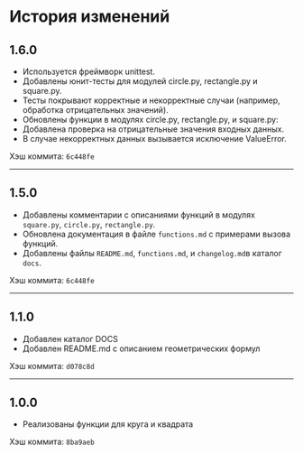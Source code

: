 # История изменений

## 1.6.0
- Используется фреймворк unittest.
- Добавлены юнит-тесты для модулей circle.py, rectangle.py и square.py.
- Тесты покрывают корректные и некорректные случаи (например, обработка отрицательных значений).
- Обновлены функции в модулях circle.py, rectangle.py, и square.py:
- Добавлена проверка на отрицательные значения входных данных.
- В случае некорректных данных вызывается исключение ValueError.

Хэш коммита: `6c448fe`

---

## 1.5.0
- Добавлены комментарии с описаниями функций в модулях `square.py`, `circle.py`, `rectangle.py`.
- Обновлена документация в файле `functions.md` с примерами вызова функций.
- Добавлены файлы `README.md`, `functions.md`, и `changelog.md`в каталог `docs`.

Хэш коммита: `6c448fe`

---

## 1.1.0
- Добавлен каталог DOCS
- Добавлен README.md с описанием геометрических формул

Хэш коммита: `d078c8d`

---

## 1.0.0
- Реализованы функции для круга и квадрата

Хэш коммита: `8ba9aeb`

